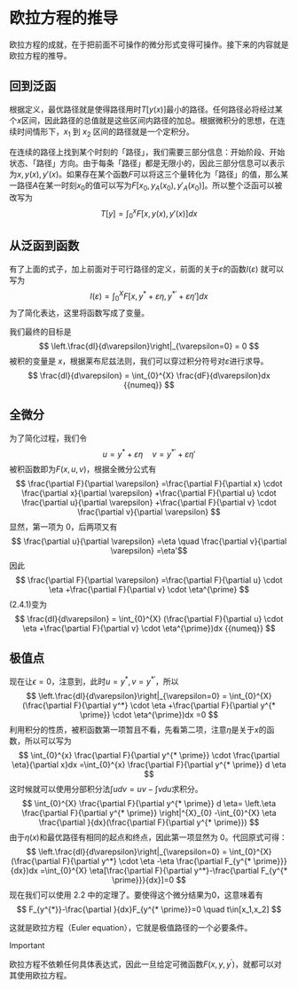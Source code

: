 # 欧拉方程的推导

欧拉方程的成就，在于把前面不可操作的微分形式变得可操作。接下来的内容就是欧拉方程的推导。

## 回到泛函

根据定义，最优路径就是使得路径用时$T[y(x)]$最小的路径。任何路径必将经过某个$x$区间，因此路径的总值就是这些区间内路径的加总。根据微积分的思想，在连续时间情形下，$x_1$ 到 $x_2$ 区间的路径就是一个定积分。

在连续的路径上找到某个时刻的「路径」，我们需要三部分信息：开始阶段、开始状态、「路径」方向。由于每条「路径」都是无限小的，因此三部分信息可以表示为$x, y(x), y'(x)$。如果存在某个函数$F$可以将这三个量转化为「路径」的值，那么某一路径$A$在某一时刻$x_0$的值可以写为$F[x_0, y_A(x_0), y'_A(x_0)]$。所以整个泛函可以被改写为
$$
T[y]=\int_{0}^{x} F[x, y(x), y'(x)]dx
$$

## 从泛函到函数

有了上面的式子，加上前面对于可行路径的定义，前面的关于$\varepsilon$的函数$I(\varepsilon)$ 就可以写为
$$
I(\varepsilon)=\int_{0}^{X} F[x,y^*+\varepsilon \eta,y^{*\prime}+\varepsilon \eta'] dx
$$
为了简化表达，这里将函数写成了变量。

我们最终的目标是
$$
\left.\frac{dI}{d\varepsilon}\right|_{\varepsilon=0} = 0
$$
被积的变量是 $x$，根据莱布尼兹法则，我们可以穿过积分符号对$\varepsilon$进行求导。
$$
\frac{dI}{d\varepsilon} = \int_{0}^{X} \frac{dF}{d\varepsilon}dx {{numeq}}
$$


## 全微分

为了简化过程，我们令$$
u = y^*+\varepsilon \eta \quad v=y^{*\prime}+\varepsilon \eta'
$$
被积函数即为$F(x,u,v)$，根据全微分公式有
$$
\frac{\partial F}{\partial \varepsilon} =\frac{\partial F}{\partial x} \cdot \frac{\partial x}{\partial \varepsilon} +\frac{\partial F}{\partial u} \cdot \frac{\partial u}{\partial \varepsilon} +\frac{\partial F}{\partial v} \cdot \frac{\partial v}{\partial \varepsilon}
$$
显然，第一项为 0，后两项又有
$$
\frac{\partial u}{\partial \varepsilon} =\eta \quad \frac{\partial v}{\partial \varepsilon} =\eta'$$
因此
$$
\frac{\partial F}{\partial \varepsilon} =\frac{\partial F}{\partial u} \cdot \eta +\frac{\partial F}{\partial v} \cdot \eta^{\prime}
$$
(2.4.1)变为
$$
\frac{dI}{d\varepsilon} = \int_{0}^{X} (\frac{\partial F}{\partial u} \cdot \eta +\frac{\partial F}{\partial v} \cdot \eta^{\prime})dx {{numeq}}
$$

## 极值点

现在让$\epsilon =0$，注意到，此时$u=y^{*},v=y^{* \prime}$，所以
$$
\left.\frac{dI}{d\varepsilon}\right|_{\varepsilon=0} = \int_{0}^{X} (\frac{\partial F}{\partial y^*} \cdot \eta +\frac{\partial F}{\partial y^{* \prime}} \cdot \eta^{\prime})dx =0
$$
利用积分的性质，被积函数第一项暂且不看，先看第二项，注意$\eta$是关于$x$的函数，所以可以写为
$$
\int_{0}^{x} \frac{\partial F}{\partial y^{* \prime}} \cdot \frac{\partial \eta}{\partial x}dx =\int_{0}^{x} \frac{\partial F}{\partial y^{* \prime}}  d \eta
$$
这时候就可以使用分部积分法$\int u dv = uv - \int vdu$求积分。
$$
\int_{0}^{X} \frac{\partial F}{\partial y^{* \prime}}  d \eta= \left.\eta \frac{\partial F}{\partial y^{* \prime}} \right|^{X}_{0} -\int_{0}^{X}   \eta \frac{\partial }{dx}(\frac{\partial F}{\partial  y^{* \prime}})
$$
由于$\eta(x)$和最优路径有相同的起点和终点，因此第一项显然为 0。代回原式可得：
$$
\left.\frac{dI}{d\varepsilon}\right|_{\varepsilon=0} = \int_{0}^{X} (\frac{\partial F}{\partial y^*} \cdot \eta -\eta \frac{\partial F_{y^{* \prime}}}{dx})dx =\int_{0}^{X} \eta[\frac{\partial F}{\partial y^*}-\frac{\partial F_{y^{* \prime}}}{dx}]=0
$$
现在我们可以使用 2.2 中的定理了。要使得这个微分结果为0，这意味着有
$$
F_{y^{*}}-\frac{\partial }{dx}F_{y^{* \prime}}=0  \quad t\in[x_1,x_2]
$$

这就是欧拉方程（Euler equation），它就是极值路径的一个必要条件。

> [!Important]
>
> 欧拉方程不依赖任何具体表达式，因此一旦给定可微函数$F(x,y,y^\prime)$，就都可以对其使用欧拉方程。
